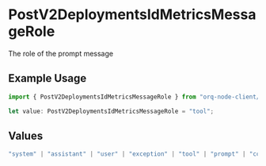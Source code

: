 # PostV2DeploymentsIdMetricsMessageRole

The role of the prompt message

## Example Usage

```typescript
import { PostV2DeploymentsIdMetricsMessageRole } from "orq-node-client/models/operations";

let value: PostV2DeploymentsIdMetricsMessageRole = "tool";
```

## Values

```typescript
"system" | "assistant" | "user" | "exception" | "tool" | "prompt" | "correction" | "expected_output"
```